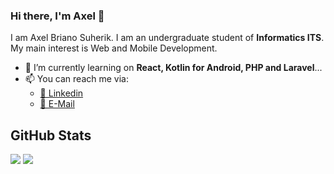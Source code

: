 ### Hi there, I'm Axel 👋

I am Axel Briano Suherik. I am an undergraduate student of **Informatics ITS**. My main interest is Web and Mobile Development.

- 🌱 I’m currently learning on **React, Kotlin for Android, PHP and Laravel**...
- 📫 You can reach me via:
    - [📘 Linkedin](https://www.linkedin.com/in/axel-brians/)
    - [📧 E-Mail](mailto:axelbrians@gmail.com)

## GitHub Stats
<p>
  <img src="https://github-readme-stats.vercel.app/api/top-langs/?username=axelbrians&hide_border=true&layout=compact&theme=tokyo-night&hide=html,css" />
  <img src="https://github-readme-stats.vercel.app/api?username=axelbrians&line_height=27&count_private=true&hide_border=true&show_icons=true&theme=tokyo-night">
</p>
